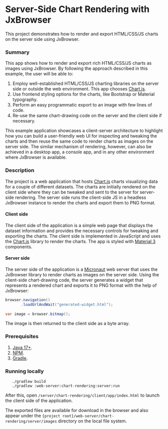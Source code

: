 # Server-Side Chart Rendering with JxBrowser

This project demonstrates how to render and export HTML/CSS/JS charts 
on the server side using JxBrowser.

### Summary

This app shows how to render and export rich HTML/CSS/JS charts as images using JxBrowser.
By following the approach described in this example, the user will be able to:

1. Employ well-established HTML/CSS/JS charting libraries on the server side or
   outside the web environment. This app chooses [Chart.js][chart.js].
2. Use frontend styling options for the charts, like Bootstrap or Material typography.
3. Perform an easy programmatic export to an image with few lines of code.
4. Re-use the same chart-drawing code on the server and the client side if necessary.

This example application showcases a client-server architecture to highlight how
you can build a user-friendly web UI for inspecting and tweaking the charts and
then reuse the same code to render charts as images on the server side. The similar
mechanism of rendering, however, can also be achieved in a desktop app, a console app,
and in any other environment where JxBrowser is available.

### Description

The project is a web application that hosts [Chart.js][chart.js] charts visualizing data 
for a couple of different datasets. The charts are initially rendered on the client side 
where they can be tweaked and sent to the server for server-side rendering. The server side 
runs the client-side JS in a headless JxBrowser instance to render the charts and export 
them to PNG format.

#### Client side

The client side of the application is a simple web page that displays the dataset 
information and provides the necessary controls for tweaking and exporting the charts. 
The client side is implemented in JavaScript and uses the [Chart.js][chart.js] library 
to render the charts. The app is styled with [Material 3][material] components.

#### Server side

The server side of the application is a [Micronaut][micronaut] web server that 
uses the JxBrowser library to render charts as images on the server side. Using 
the client-side chart-drawing code, the server generates a widget that represents 
a rendered chart and exports it to PNG format with the help of JxBrowser:
```java
browser.navigation()
       .loadUrlAndWait("generated-widget.html");
       
var image = browser.bitmap();       
```
The image is then returned to the client side as a byte array.

### Prerequisites
1. [Java 17+][java].
2. [NPM][npm].
3. [Gradle][gradle].

### Running locally
```shell
   ./gradlew build
   ./gradlew :web-server:chart-rendering:server:run
```
After this, open `/server/chart-rendering/client/app/index.html` to launch 
the client side of the application.

The exported files are available for download in the browser and also appear 
under the `{project root}/web-server/chart-rendering/server/images` directory 
on the local file system.

[chart.js]: https://www.chartjs.org/
[material]: https://m3.material.io/
[micronaut]: https://micronaut.io/
[java]: https://www.azul.com/downloads/#zulu
[npm]: https://nodejs.org/en/download
[gradle]: https://gradle.org/install

